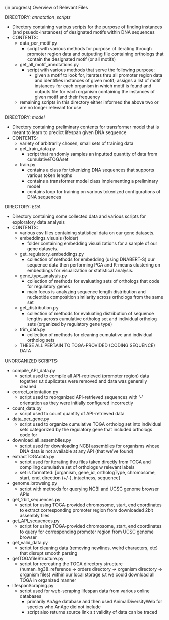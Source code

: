 (in progress) Overview of Relevant Files

DIRECTORY: *annotation_scripts*

- Directory containing various scripts for the purpose of finding instances (and psuedo-instances) of designated motifs within DNA sequences
- CONTENTS:
    - data_per_motif.py
        - script with various methods for purpose of iterating through promoter region data and outputting file containing orthologs that contain the designated motif (or all motifs)
    - get_all_motif_annotations.py
        - script with various methods that serve the following purpose:
            - given a motif to look for, iterates thru all promoter region data and identifies instances of given motif; assigns a list of motif instances for each organism in which motif is found and outputs file for each organism containing the instances of given motif and their frequency
    - remaining scripts in this directory either informed the above two or are no longer relevant for use

DIRECTORY: *model*

- Directory containing preliminary contents for transformer model that is meant to learn to predict lifespan given DNA sequence
- CONTENTS:
    - variety of arbitrarily chosen, small sets of training data
    - get_train_data.py
        - script that randomly samples an inputted quantity of data from cumulativeTOGAset
    - train.py
        - contains a class for tokenizing DNA sequences that supports various token lengths
        - contains a transformer model class implementing a preliminary model
        - contains loop for training on various tokenized configurations of DNA sequences

DIRECTORY: *EDA*

- Directory containing some collected data and various scripts for exploratory data analysis
- CONTENTS:
    - various csv files containing statistical data on our gene datasets. 
    - embeddings_visuals (folder)
        - folder containing embedding visualizations for a sample of our gene datasets. 
    - get_regulatory_embeddings.py
        - collection of methods for embedding (using DNABERT-S) our sequence data then performing PCA and K-means clustering on embeddings for visualization or statistical analysis.
    - gene_type_analysis.py
        - collection of methods for evaluating sets of orthologs that code for regulatory genes
        - main focus is analyzing sequence length distribution and nucleotide composition similarity across orthologs from the same set
    - get_distribution.py
        - collection of methods for evaluating distribution of sequence lengths across cumulative ortholog set and individual ortholog sets (organized by regulatory gene type)
    - trim_data.py
        - collection of methods for cleaning cumulative and individual ortholog sets
    - THESE ALL PERTAIN TO TOGA-PROVIDED (CODING SEQUENCE) DATA

UNORGANIZED SCRIPTS:

- compile_API_data.py
    - script used to compile all API-retrieved (promoter region) data together s.t duplicates were removed and data was generally cleaned
- correct_orientation.py
    - script used to reorganized API-retrieved sequences with ‘-’ orientation as they were initially configured incorrectly
- count_data.py
    - script used to count quantity of API-retrieved data
- data_per_gene.py
    - script used to organize cumulative TOGA ortholog set into individual sets categorized by the regulatory gene that included orthologs code for
- download_all_assemblies.py
    - script used for downloading NCBI assemblies for organisms whose DNA data is not available at any API (that we’ve found)
- extractTOGAdata.py
    - script used for iterating thru files taken directly from TOGA and compiling cumulative set of orthologs w relevant labels
    - set is formatted: [organism, gene_id, orthologType, chromosome, start, end, direction (+/-), intactness, sequence]
- genome_browsing.py
    - script with methods for querying NCBI and UCSC genome browser APIs
- get_2bit_sequences.py
    - script for using TOGA-provided chromosome, start, end coordinates to extract corresponding promoter region from downloaded 2bit assembly files
- get_API_sequences.py
    - script for using TOGA-provided chromosome, start, end coordinates to query for corresponding promoter region from UCSC genome browser
- get_valid_data.py
    - script for cleaning data (removing newlines, weird characters, etc) that disrupt smooth parsing
- getTOGAfileStructure.py
    - script for recreating the TOGA directory structure (human_hg38_reference → orders directory → organism directory → organism files)  within our local storage s.t we could download all TOGA in organized manner
- lifespanScraping.py
    - script used for web-scraping lifespan data from various online databases
        - primarily AnAge database and then used AnimalDiversityWeb for species who AnAge did not include
        - script also returns source link s.t validity of data can be traced
